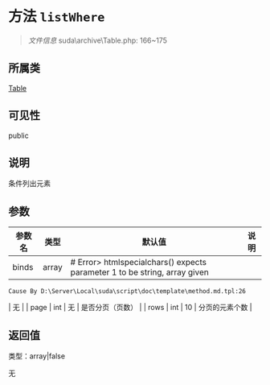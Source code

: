 # 方法 `listWhere`

> *文件信息* suda\archive\Table.php: 166~175

## 所属类 

[Table](../Table.md)

## 可见性

public

## 说明

条件列出元素


## 参数


| 参数名 | 类型 | 默认值 | 说明 |
|--------|-----|-------|-------|
| binds |  array | # Error> htmlspecialchars() expects parameter 1 to be string, array given
	Cause By D:\Server\Local\suda\script\doc\template\method.md.tpl:26
 | 无 |
| page |  int | 无 |   是否分页（页数） |
| rows |  int | 10 |  分页的元素个数 |



## 返回值

类型：array|false

无

